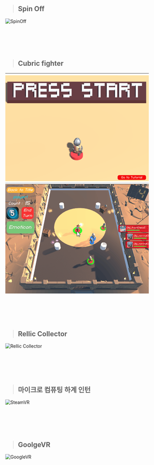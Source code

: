

> ## Spin Off
![SpinOff](Mobile1_full_LOW.gif)

<br><br>
<br><br>

> ## Cubric fighter
![Cubric fighter](Mobile2_full_1_LOW.gif)
![Cubric fighter](Mobile2_full_2_LOW.gif)

<br><br>
<br><br>

> ## Rellic Collector
![Rellic Collector](collection_low.gif)

<br><br>
<br><br>

> ## 마이크로 컴퓨팅 하계 인턴
![SteamVR](VR_full_final.gif)

<br><br>
<br><br>

> ## GoolgeVR
![GoogleVR](VRgoogle_full.gif)
